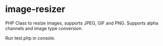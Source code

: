 image-resizer
=============

PHP Class to resize images, supports JPEG, GIF and PNG. Supports alpha channels and image type conversion.

Run test.php in console.
